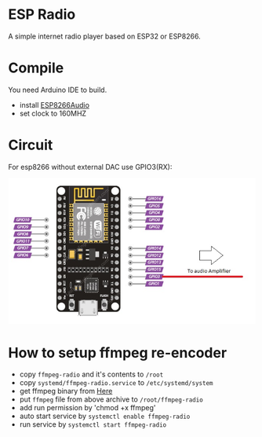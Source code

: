 # ESP Radio

A simple internet radio player based on ESP32 or ESP8266. 


# Compile
 
You need Arduino IDE to build. 

- install [ESP8266Audio](https://github.com/earlephilhower/ESP8266Audio)
- set clock to 160MHZ

# Circuit

For esp8266 without external DAC use GPIO3(RX):

![No Dec Circuit](I2SNoDac%20for%20ESP8266/no-dec-circuit.jpg)

# How to setup ffmpeg re-encoder

- copy `ffmpeg-radio` and it's contents to `/root`
- copy `systemd/ffmpeg-radio.service` to `/etc/systemd/system`
- get ffmpeg binary from [Here](https://johnvansickle.com/ffmpeg/)
- put `ffmpeg` file from above archive to `/root/ffmpeg-radio`
- add run permission by 'chmod +x ffmpeg'
- auto start service by `systemctl enable ffmpeg-radio`
- run service by `systemctl start ffmpeg-radio`
